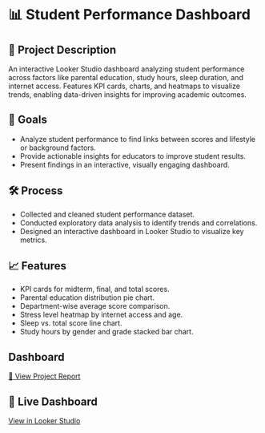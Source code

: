 # 📊 Student Performance Dashboard

## 📌 Project Description
An interactive Looker Studio dashboard analyzing student performance across factors like parental education, study hours, sleep duration, and internet access. Features KPI cards, charts, and heatmaps to visualize trends, enabling data-driven insights for improving academic outcomes.

## 🎯 Goals
- Analyze student performance to find links between scores and lifestyle or background factors.
- Provide actionable insights for educators to improve student results.
- Present findings in an interactive, visually engaging dashboard.

## 🛠 Process
- Collected and cleaned student performance dataset.
- Conducted exploratory data analysis to identify trends and correlations.
- Designed an interactive dashboard in Looker Studio to visualize key metrics.

## 📈 Features
- KPI cards for midterm, final, and total scores.
- Parental education distribution pie chart.
- Department-wise average score comparison.
- Stress level heatmap by internet access and age.
- Sleep vs. total score line chart.
- Study hours by gender and grade stacked bar chart.

## Dashboard
[📄 View Project Report](dashboard.pdf)
## 🔗 Live Dashboard
[View in Looker Studio](https://lookerstudio.google.com/reporting/cce80070-d946-4211-afba-47d54d753ef7)
